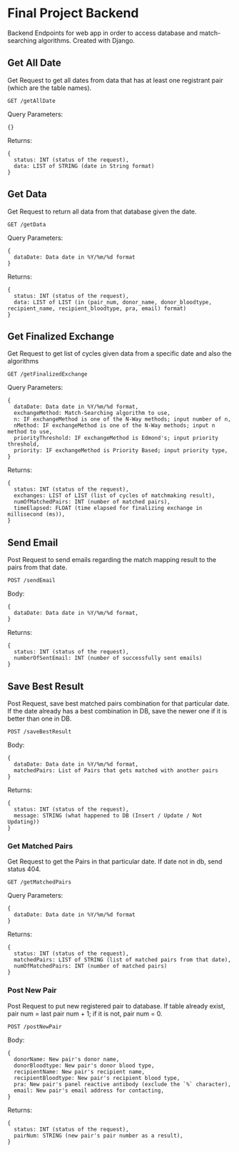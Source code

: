 # Final Project Backend
Backend Endpoints for web app in order to access database and match-searching algorithms. Created with Django.

## Get All Date
Get Request to get all dates from data that has at least one registrant pair (which are the table names).
```
GET /getAllDate
```
Query Parameters:
```
{}
```
Returns:
```
{
  status: INT (status of the request),
  data: LIST of STRING (date in String format)
}
```
## Get Data
Get Request to return all data from that database given the date.
```
GET /getData
```
Query Parameters:
```
{
  dataDate: Data date in %Y/%m/%d format
}
```
Returns:
```
{
  status: INT (status of the request),
  data: LIST of LIST (in (pair_num, donor_name, donor_bloodtype, recipient_name, recipient_bloodtype, pra, email) format)
}
```
## Get Finalized Exchange
Get Request to get list of cycles given data from a specific date and also the algorithms
```
GET /getFinalizedExchange
```
Query Parameters: 
```
{
  dataDate: Data date in %Y/%m/%d format,
  exchangeMethod: Match-Searching algorithm to use,
  n: IF exchangeMethod is one of the N-Way methods; input number of n,
  nMethod: IF exchangeMethod is one of the N-Way methods; input n method to use,
  priorityThreshold: IF exchangeMethod is Edmond's; input priority threshold,
  priority: IF exchangeMethod is Priority Based; input priority type,
}
```
Returns:
```
{
  status: INT (status of the request),
  exchanges: LIST of LIST (list of cycles of matchmaking result),
  numOfMatchedPairs: INT (number of matched pairs),
  timeElapsed: FLOAT (time elapsed for finalizing exchange in millisecond (ms)),
}
```
## Send Email
Post Request to send emails regarding the match mapping result to the pairs from that date. 
```
POST /sendEmail
```
Body: 
```
{
  dataDate: Data date in %Y/%m/%d format,
}
```
Returns:
```
{
  status: INT (status of the request),
  numberOfSentEmail: INT (number of successfully sent emails)
}
```
## Save Best Result
Post Request, save best matched pairs combination for that particular date. If the date already has a best combination in DB, save the newer one if it is better than one in DB.
```
POST /saveBestResult
```
Body: 
```
{
  dataDate: Data date in %Y/%m/%d format,
  matchedPairs: List of Pairs that gets matched with another pairs
}
```
Returns:
```
{
  status: INT (status of the request),
  message: STRING (what happened to DB (Insert / Update / Not Updating))
}
```
### Get Matched Pairs
Get Request to get the Pairs in that particular date. If date not in db, send status 404.
```
GET /getMatchedPairs
```
Query Parameters: 
```
{
  dataDate: Data date in %Y/%m/%d format
}
```
Returns:
```
{
  status: INT (status of the request),
  matchedPairs: LIST of STRING (list of matched pairs from that date),
  numOfMatchedPairs: INT (number of matched pairs)
}
```
### Post New Pair
Post Request to put new registered pair to database. If table already exist, pair num = last pair num + 1; if it is not, pair num = 0.
```
POST /postNewPair
```
Body: 
```
{
  donorName: New pair's donor name,
  donorBloodtype: New pair's donor blood type,
  recipientName: New pair's recipient name,
  recipientBloodtype: New pair's recipient blood type,
  pra: New pair's panel reactive antibody (exclude the `%` character),
  email: New pair's email address for contacting,
}
```
Returns:
```
{
  status: INT (status of the request),
  pairNum: STRING (new pair's pair number as a result),
}
```
